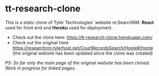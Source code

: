 # tt-research-clone

This is a static clone of Tyler Technologies' website re:SearchNM. **React** used for front end and **Heroku** used for deployment.

- Check out the clone here: https://tt-research-clone.herokuapp.com/
- Check out the original here: https://researchnm.tylerhost.net/CourtRecordsSearch/Home#/home (the original website has been updated since the clone was created)

*PS: So far only the main page of the original website has been cloned. Work in progress for linked pages.*

